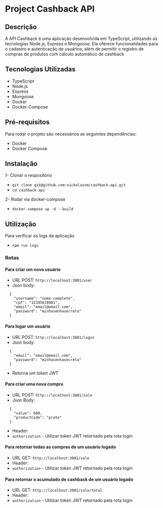 # Project Cashback API

## Descrição

A API Cashback é uma aplicação desenvolvida em TypeScript, utilizando as tecnologias Node.js, Express e Mongoose. Ela oferece funcionalidades para o cadastro e autenticação de usuários, além de permitir o registro de compras de produtos com cálculo automático de cashback

## Tecnologias Utilizadas

- TypeScript
- Node.js
- Express
- Mongoose
- Docker
- Docker-Compose

## Pré-requisitos

Para rodar o projeto são necessários as seguintes dependências:

- Docker
- Docker Compose

## Instalação

1- Clonar o respositório

- `git clone git@github.com:nickolasvm/cashback-api.git`
- `cd cashback-api`

2- Rodar via docker-compose

- `docker-compose up -d --build`

## Utilização

Para verificar os logs da aplicação

- `npm run logs`

### Rotas

#### Para criar um novo usuário

- URL POST:
  `http://localhost:3001/user`
- Json body:

```
  {
    "username": "nome-completo",
    "cpf": "12345678901",
    "email": "email@email.com",
    "password": "minhasenhasecreta"
  }
```

#### Para logar um usuário

- URL POST:
  `http://localhost:3001/login`
- Json body:

```
  {
  	"email": "email@email.com",
  	"password": "minhasenhasecreta"
  }
```

- Retorna um token JWT

#### Para criar uma nova compra

- URL POST:
  `http://localhost:3001/sale`
- Json Body:

```
  {
  	"value": 600,
  	"productCode": "prato"
  }
```

- Header:
- `authorization` - Utilizar token JWT retornado pela rota login

#### Para retornar todas as compras de um usuário logado

- URL GET:
  `http://localhost:3001/sale`
- Header:
- `authorization` - Utilizar token JWT retornado pela rota login

#### Para retornar o acumulado de cashback de um usuário logado

- URL GET:
  `http://localhost:3001/sale/total`
- Header:
- `authorization` - Utilizar token JWT retornado pela rota login
